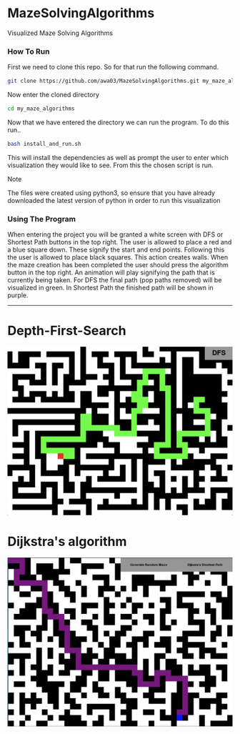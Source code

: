 # MazeSolvingAlgorithms
Visualized Maze Solving Algorithms 

### How To Run
First we need to clone this repo. So for that run the following command.
```bash
git clone https://github.com/awa03/MazeSolvingAlgorithms.git my_maze_algorithms
```
Now enter the cloned directory
```bash
cd my_maze_algorithms
```
Now that we have entered the directory we can run the program. To do this run..
```bash
bash install_and_run.sh
```
This will install the dependencies as well as prompt the user to enter which visualization they would like to see. From this the chosen script is run.

> [!NOTE]
> The files were created using python3, so ensure that you have already downloaded the latest version of python in order to run this visualization

### Using The Program
When entering the project you will be granted a white screen with DFS or Shortest Path buttons in the top right. The user is allowed to place a red and a blue square down. These signify the start and end points. Following this the user is allowed to place black squares. This action creates walls. When the maze creation has been completed the user should press the algorithm button in the top right. An animation will play signifying the path that is currently being taken. For DFS the final path (pop paths removed) will be visualized in green. In Shortest Path the finished path will be shown in purple. 

****

# Depth-First-Search
![DFS](DFS.png)

# Dijkstra's algorithm
![Shortest-Path](ShortestPath.png)

